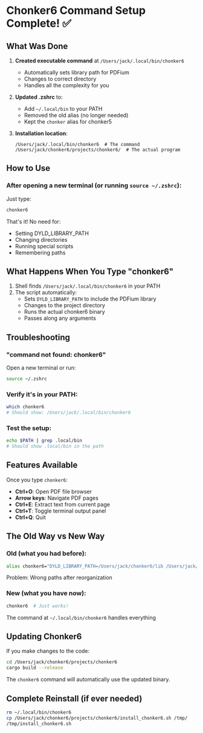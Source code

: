 # Chonker6 Command Setup Complete! ✅

## What Was Done

1. **Created executable command** at `/Users/jack/.local/bin/chonker6`
   - Automatically sets library path for PDFium
   - Changes to correct directory
   - Handles all the complexity for you

2. **Updated .zshrc** to:
   - Add `~/.local/bin` to your PATH
   - Removed the old alias (no longer needed)
   - Kept the `chonker` alias for chonker5

3. **Installation location**:
   ```
   /Users/jack/.local/bin/chonker6  # The command
   /Users/jack/chonker6/projects/chonker6/  # The actual program
   ```

## How to Use

### After opening a new terminal (or running `source ~/.zshrc`):

Just type:
```bash
chonker6
```

That's it! No need for:
- Setting DYLD_LIBRARY_PATH
- Changing directories  
- Running special scripts
- Remembering paths

## What Happens When You Type "chonker6"

1. Shell finds `/Users/jack/.local/bin/chonker6` in your PATH
2. The script automatically:
   - Sets `DYLD_LIBRARY_PATH` to include the PDFium library
   - Changes to the project directory
   - Runs the actual chonker6 binary
   - Passes along any arguments

## Troubleshooting

### "command not found: chonker6"
Open a new terminal or run:
```bash
source ~/.zshrc
```

### Verify it's in your PATH:
```bash
which chonker6
# Should show: /Users/jack/.local/bin/chonker6
```

### Test the setup:
```bash
echo $PATH | grep .local/bin
# Should show .local/bin in the path
```

## Features Available

Once you type `chonker6`:
- **Ctrl+O**: Open PDF file browser
- **Arrow keys**: Navigate PDF pages
- **Ctrl+E**: Extract text from current page
- **Ctrl+T**: Toggle terminal output panel  
- **Ctrl+Q**: Quit

## The Old Way vs New Way

### Old (what you had before):
```bash
alias chonker6="DYLD_LIBRARY_PATH=/Users/jack/chonker6/lib /Users/jack/chonker6/target/release/chonker6"
```
Problem: Wrong paths after reorganization

### New (what you have now):
```bash
chonker6  # Just works!
```
The command at `~/.local/bin/chonker6` handles everything

## Updating Chonker6

If you make changes to the code:
```bash
cd /Users/jack/chonker6/projects/chonker6
cargo build --release
```

The `chonker6` command will automatically use the updated binary.

## Complete Reinstall (if ever needed)

```bash
rm ~/.local/bin/chonker6
cp /Users/jack/chonker6/projects/chonker6/install_chonker6.sh /tmp/
/tmp/install_chonker6.sh
```